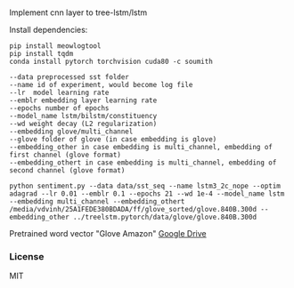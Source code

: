 ###

Implement cnn layer to tree-lstm/lstm

Install dependencies:
```
pip install meowlogtool
pip install tqdm
conda install pytorch torchvision cuda80 -c soumith
```


```
--data preprocessed sst folder
--name id of experiment, would become log file
--lr  model learning rate
--emblr embedding layer learning rate
--epochs number of epochs
--model_name lstm/bilstm/constituency
--wd weight decay (L2 regularization)
--embedding glove/multi_channel
--glove folder of glove (in case embedding is glove)
--embedding_other in case embedding is multi_channel, embedding of first channel (glove format)
--embedding_othert in case embedding is multi_channel, embedding of second channel (glove format)
```


```
python sentiment.py --data data/sst_seq --name lstm3_2c_nope --optim adagrad --lr 0.01 --emblr 0.1 --epochs 21 --wd 1e-4 --model_name lstm --embedding multi_channel --embedding_othert /media/vdvinh/25A1FEDE380BDADA/ff/glove_sorted/glove.840B.300d --embedding_other ../treelstm.pytorch/data/glove/glove.840B.300d
```

Pretrained word vector "Glove Amazon" 
[Google Drive](https://www.google.com)

### License
MIT